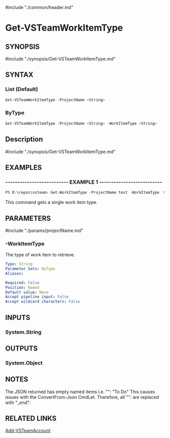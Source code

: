 #include "./common/header.md"

# Get-VSTeamWorkItemType

## SYNOPSIS
#include "./synopsis/Get-VSTeamWorkItemType.md"

## SYNTAX

### List (Default)
```PowerShell
Get-VSTeamWorkItemType -ProjectName <String>
```

### ByType
```PowerShell
Get-VSTeamWorkItemType -ProjectName <String> -WorkItemType <String>
```

## Description
#include "./synopsis/Get-VSTeamWorkItemType.md"

## EXAMPLES

### -------------------------- EXAMPLE 1 --------------------------
```PowerShell
PS R:\repos\vsteam> Get-WorkItemType -ProjectName test -WorkItemType 'Code Review Response'
```

This command gets a single work item type.

## PARAMETERS

#include "./params/projectName.md"

### -WorkItemType
The type of work item to retrieve.

```yaml
Type: String
Parameter Sets: ByType
Aliases:

Required: False
Position: Named
Default value: None
Accept pipeline input: False
Accept wildcard characters: False
```

## INPUTS

### System.String

## OUTPUTS

### System.Object

## NOTES
The JSON returned has empty named items i.e.
"": "To Do"
This causes issues with the ConvertFrom-Json CmdLet.  Therefore, all "": are replaced with "_end":

## RELATED LINKS

[Add-VSTeamAccount](Add-VSTeamAccount.md)